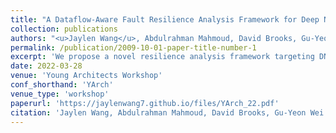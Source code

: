 ```yaml
---
title: "A Dataflow-Aware Fault Resilience Analysis Framework for Deep Neural Network Accelerators"
collection: publications
authors: "<u>Jaylen Wang</u>, Abdulrahman Mahmoud, David Brooks, Gu-Yeon Wei"
permalink: /publication/2009-10-01-paper-title-number-1
excerpt: 'We propose a novel resilience analysis framework targeting DNN accelerator design.'
date: 2022-03-28
venue: 'Young Architects Workshop'
conf_shorthand: 'YArch'
venue_type: 'workshop'
paperurl: 'https://jaylenwang7.github.io/files/YArch_22.pdf'
citation: 'Jaylen Wang, Abdulrahman Mahmoud, David Brooks, Gu-Yeon Wei. (2022). &quot;A Dataflow-Aware Fault Resilience Analysis Framework for Deep Neural Network Accelerators.&quot; <i>YArch 2022</i>.'
---
```

